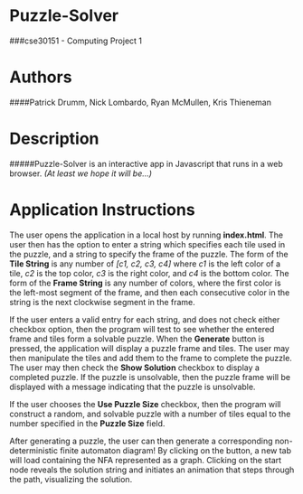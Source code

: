 # Puzzle-Solver
###cse30151 - Computing Project 1

# Authors
####Patrick Drumm, Nick Lombardo, Ryan McMullen, Kris Thieneman

# Description
#####Puzzle-Solver is an interactive app in Javascript that runs in a web browser. *(At least we hope it will be...)*

# Application Instructions

The user opens the application in a local host by running **index.html**. The user then has the option to enter a string which specifies each tile used
in the puzzle, and a string to specify the frame of the puzzle. The form of the **Tile String** is any number of *[c1, c2, c3, c4]*
where *c1* is the left color of a tile, *c2* is the top color, *c3* is the right color, and *c4* is the bottom color. The form of
the **Frame String** is any number of colors, where the first color is the left-most segment of the frame, and then each consecutive
color in the string is the next clockwise segment in the frame.

If the user enters a valid entry for each string, and
does not check either checkbox option, then the program will test to see whether the entered frame and tiles form a
solvable puzzle. When the **Generate** button is pressed, the application will display a puzzle frame and tiles.
The user may then manipulate the tiles and add them to the frame to complete the puzzle. The user may then check the
**Show Solution** checkbox to display a completed puzzle. If the puzzle is unsolvable, then the puzzle frame will be displayed
with a message indicating that the puzzle is unsolvable.

If the user chooses the **Use Puzzle Size** checkbox, then the program will construct a random, and solvable puzzle with
a number of tiles equal to the number specified in the **Puzzle Size** field.

After generating a puzzle, the user can then generate a corresponding non-deterministic finite automaton diagram! By clicking
on the button, a new tab will load containing the NFA represented as a graph. Clicking on the start node reveals the solution
string and initiates an animation that steps through the path, visualizing the solution.